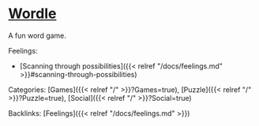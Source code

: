 # [Wordle](https://www.nytimes.com/games/wordle/index.html)

A fun word game.

Feelings: 

  - [Scanning through possibilities]({{< relref "/docs/feelings.md" >}}#scanning-through-possibilities)

Categories:
[Games]({{< relref "/" >}}?Games=true),
[Puzzle]({{< relref "/" >}}?Puzzle=true),
[Social]({{< relref "/" >}}?Social=true)

Backlinks:
[Feelings]({{< relref "/docs/feelings.md" >}})